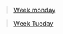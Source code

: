 >[Week monday](https://github.com/JulioG0/My-readme/tree/main/Week%202/Week%20challenges(monday))


>[Week Tueday](https://github.com/JulioG0/My-readme/tree/main/Week%202/Week%20challenges(Tuesday))